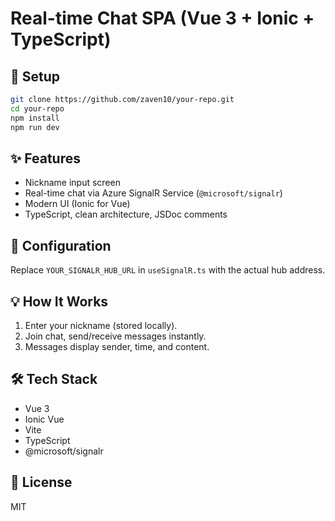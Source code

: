 # Real-time Chat SPA (Vue 3 + Ionic + TypeScript)

## 🚀 Setup

```bash
git clone https://github.com/zaven10/your-repo.git
cd your-repo
npm install
npm run dev
```

## ✨ Features

- Nickname input screen
- Real-time chat via Azure SignalR Service (`@microsoft/signalr`)
- Modern UI (Ionic for Vue)
- TypeScript, clean architecture, JSDoc comments

## 📝 Configuration

Replace `YOUR_SIGNALR_HUB_URL` in `useSignalR.ts` with the actual hub address.

## 💡 How It Works

1. Enter your nickname (stored locally).
2. Join chat, send/receive messages instantly.
3. Messages display sender, time, and content.

## 🛠️ Tech Stack

- Vue 3
- Ionic Vue
- Vite
- TypeScript
- @microsoft/signalr

## 📄 License

MIT